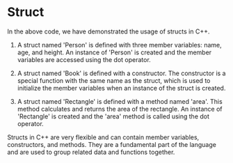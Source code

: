 # Struct
In the above code, we have demonstrated the usage of structs in C++. 

1. A struct named 'Person' is defined with three member variables: name, age, and height. An instance of 'Person' is created and the member variables are accessed using the dot operator.

2. A struct named 'Book' is defined with a constructor. The constructor is a special function with the same name as the struct, which is used to initialize the member variables when an instance of the struct is created.

3. A struct named 'Rectangle' is defined with a method named 'area'. This method calculates and returns the area of the rectangle. An instance of 'Rectangle' is created and the 'area' method is called using the dot operator.

Structs in C++ are very flexible and can contain member variables, constructors, and methods. They are a fundamental part of the language and are used to group related data and functions together.